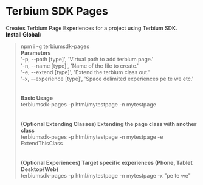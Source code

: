 # Terbium SDK Pages
Creates Terbium Page Experiences for a project using Terbium SDK.\
**Install Global**\
>npm i -g terbiumsdk-pages\
**Parameters**\
'-p, --path [type]', 'Virtual path to add terbium page.'\
'-n, --name [type]', 'Name of the file to create.'\
'-e, --extend [type]', 'Extend the terbium class out.'\
'-x, --experience [type]', 'Space delimited experiences pe te we etc.'\
\
\
**Basic Usage**\
terbiumsdk-pages -p html/mytestpage -n mytestpage
\
\
\
**(Optional Extending Classes) Extending the page class with another class**\
terbiumsdk-pages -p html/mytestpage -n mytestpage -e ExtendThisClass
\
\
\
**(Optional Experiences) Target specific experiences (Phone, Tablet Desktop/Web)**\
terbiumsdk-pages -p html/mytestpage -n mytestpage -x "pe te we"




